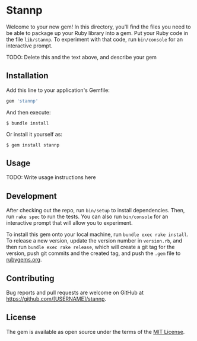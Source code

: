 # Stannp

Welcome to your new gem! In this directory, you'll find the files you need to be able to package up your Ruby library into a gem. Put your Ruby code in the file `lib/stannp`. To experiment with that code, run `bin/console` for an interactive prompt.

TODO: Delete this and the text above, and describe your gem

## Installation

Add this line to your application's Gemfile:

```ruby
gem 'stannp'
```

And then execute:

    $ bundle install

Or install it yourself as:

    $ gem install stannp

## Usage

TODO: Write usage instructions here

## Development

After checking out the repo, run `bin/setup` to install dependencies. Then, run `rake spec` to run the tests. You can also run `bin/console` for an interactive prompt that will allow you to experiment.

To install this gem onto your local machine, run `bundle exec rake install`. To release a new version, update the version number in `version.rb`, and then run `bundle exec rake release`, which will create a git tag for the version, push git commits and the created tag, and push the `.gem` file to [rubygems.org](https://rubygems.org).

## Contributing

Bug reports and pull requests are welcome on GitHub at https://github.com/[USERNAME]/stannp.

## License

The gem is available as open source under the terms of the [MIT License](https://opensource.org/licenses/MIT).
